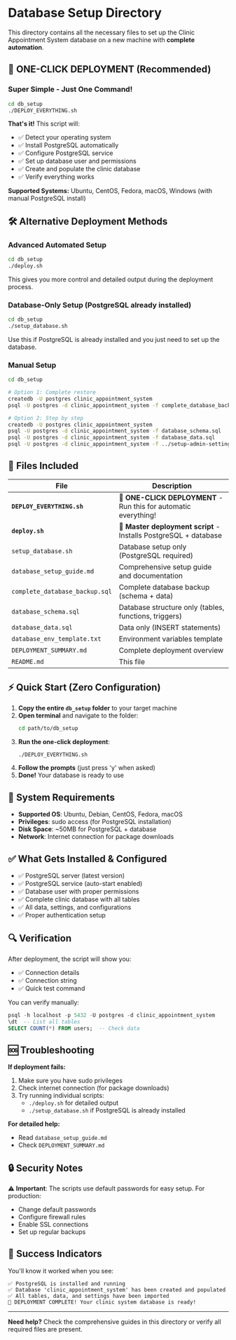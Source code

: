 # Database Setup Directory

This directory contains all the necessary files to set up the Clinic Appointment System database on a new machine with **complete automation**.

## 🚀 ONE-CLICK DEPLOYMENT (Recommended)

### Super Simple - Just One Command!

```bash
cd db_setup
./DEPLOY_EVERYTHING.sh
```

**That's it!** This script will:
- ✅ Detect your operating system
- ✅ Install PostgreSQL automatically
- ✅ Configure PostgreSQL service
- ✅ Set up database user and permissions
- ✅ Create and populate the clinic database
- ✅ Verify everything works

**Supported Systems:** Ubuntu, CentOS, Fedora, macOS, Windows (with manual PostgreSQL install)

## 🛠️ Alternative Deployment Methods

### Advanced Automated Setup

```bash
cd db_setup
./deploy.sh
```

This gives you more control and detailed output during the deployment process.

### Database-Only Setup (PostgreSQL already installed)

```bash
cd db_setup
./setup_database.sh
```

Use this if PostgreSQL is already installed and you just need to set up the database.

### Manual Setup

```bash
cd db_setup

# Option 1: Complete restore
createdb -U postgres clinic_appointment_system
psql -U postgres -d clinic_appointment_system -f complete_database_backup.sql

# Option 2: Step by step
createdb -U postgres clinic_appointment_system
psql -U postgres -d clinic_appointment_system -f database_schema.sql
psql -U postgres -d clinic_appointment_system -f database_data.sql
psql -U postgres -d clinic_appointment_system -f ../setup-admin-settings.sql
```

## 📁 Files Included

| File | Description |
|------|-------------|
| **`DEPLOY_EVERYTHING.sh`** | 🎯 **ONE-CLICK DEPLOYMENT** - Run this for automatic everything! |
| **`deploy.sh`** | 🔧 **Master deployment script** - Installs PostgreSQL + database |
| `setup_database.sh` | Database setup only (PostgreSQL required) |
| `database_setup_guide.md` | Comprehensive setup guide and documentation |
| `complete_database_backup.sql` | Complete database backup (schema + data) |
| `database_schema.sql` | Database structure only (tables, functions, triggers) |
| `database_data.sql` | Data only (INSERT statements) |
| `database_env_template.txt` | Environment variables template |
| `DEPLOYMENT_SUMMARY.md` | Complete deployment overview |
| `README.md` | This file |

## ⚡ Quick Start (Zero Configuration)

1. **Copy the entire `db_setup` folder** to your target machine
2. **Open terminal** and navigate to the folder:
   ```bash
   cd path/to/db_setup
   ```
3. **Run the one-click deployment**:
   ```bash
   ./DEPLOY_EVERYTHING.sh
   ```
4. **Follow the prompts** (just press 'y' when asked)
5. **Done!** Your database is ready to use

## 🔧 System Requirements

- **Supported OS**: Ubuntu, Debian, CentOS, Fedora, macOS
- **Privileges**: sudo access (for PostgreSQL installation)
- **Disk Space**: ~50MB for PostgreSQL + database
- **Network**: Internet connection for package downloads

## ✅ What Gets Installed & Configured

- ✅ PostgreSQL server (latest version)
- ✅ PostgreSQL service (auto-start enabled)
- ✅ Database user with proper permissions
- ✅ Complete clinic database with all tables
- ✅ All data, settings, and configurations
- ✅ Proper authentication setup

## 🔍 Verification

After deployment, the script will show you:
- ✅ Connection details
- ✅ Connection string
- ✅ Quick test command

You can verify manually:
```sql
psql -h localhost -p 5432 -U postgres -d clinic_appointment_system
\dt  -- List all tables
SELECT COUNT(*) FROM users;  -- Check data
```

## 🆘 Troubleshooting

**If deployment fails:**
1. Make sure you have sudo privileges
2. Check internet connection (for package downloads)
3. Try running individual scripts:
   - `./deploy.sh` for detailed output
   - `./setup_database.sh` if PostgreSQL is already installed

**For detailed help:**
- Read `database_setup_guide.md`
- Check `DEPLOYMENT_SUMMARY.md`

## 🔒 Security Notes

⚠️ **Important**: The scripts use default passwords for easy setup. For production:

- Change default passwords
- Configure firewall rules
- Enable SSL connections
- Set up regular backups

## 🎯 Success Indicators

You'll know it worked when you see:
```
✅ PostgreSQL is installed and running
✅ Database 'clinic_appointment_system' has been created and populated
✅ All tables, data, and settings have been imported
🎉 DEPLOYMENT COMPLETE! Your clinic system database is ready!
```

---

**Need help?** Check the comprehensive guides in this directory or verify all required files are present. 